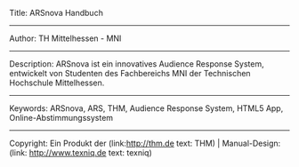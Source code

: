 Title: ARSnova Handbuch

----

Author: TH Mittelhessen - MNI

----

Description: ARSnova ist ein innovatives Audience Response System, entwickelt von Studenten des Fachbereichs MNI der Technischen Hochschule Mittelhessen.

----

Keywords: ARSnova, ARS, THM, Audience Response System, HTML5 App, Online-Abstimmungssystem


----

Copyright: Ein Produkt der (link:http://thm.de text: THM)&nbsp;|&nbsp;Manual-Design: (link: http://www.texniq.de text: texniq)